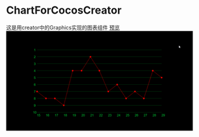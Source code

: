 # ChartForCocosCreator
这是用creator中的Graphics实现的图表组件
[预览](https://dengxiaochun.github.io/ChartForCocosCreator/build/web-mobile/index.html)
![image](https://raw.githubusercontent.com/dengxiaochun/ChartForCocosCreator/master/ReadMe/preview.gif)
